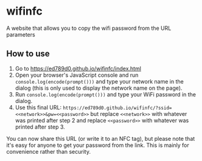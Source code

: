 # wifinfc
A website that allows you to copy the wifi password from the URL parameters
## How to use
1. Go to https://ed789d0.github.io/wifinfc/index.html
2. Open your browser's JavaScript console and run `console.log(encode(prompt()))` and type your network name in the dialog (this is only used to display the network name on the page).
3. Run `console.log(encode(prompt()))` and type your WiFi password in the dialog.
4. Use this final URL: `https://ed789d0.github.io/wifinfc/?ssid=<<network>>&pw=<<password>>` but replace `<<network>>` with whatever was printed after step 2 and replace `<<password>>` with whatever was printed after step 3.

You can now share this URL (or write it to an NFC tag), but please note that it's easy for anyone to get your password from the link.
This is mainly for convenience rather than security.
